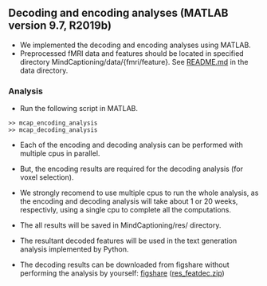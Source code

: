 ## Decoding and encoding analyses (MATLAB version 9.7, R2019b)
- We implemented the decoding and encoding analyses using MATLAB.
- Preprocessed fMRI data and features should be located in specified directory MindCaptioning/data/{fmri/feature}. See [README.md](../../data/README.md) in the data directory.

### Analysis
- Run the following script in MATLAB.
```plaintext
>> mcap_encoding_analysis
>> mcap_decoding_analysis
```
- Each of the encoding and decoding analysis can be performed with multiple cpus in parallel.
- But, the encoding results are required for the decoding analysis (for voxel selection).
- We strongly recomend to use multiple cpus to run the whole analysis, as the encoding and decoding analysis will take about 1 or 20 weeks, respectivly, using a single cpu to complete all the computations.
 
- The all results will be saved in MindCaptioning/res/ directory.
- The resultant decoded features will be used in the text generation analysis implemented by Python.
- The decoding results can be downloaded from figshare without performing the analysis by yourself:
 <a href="https://doi.org/10.6084/m9.figshare.25808179">figshare</a>
 (<a href="https://figshare.com/ndownloader/files/46338292">res_featdec.zip</a>)

## 
